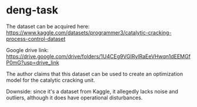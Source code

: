 # deng-task
The dataset can be acquired here: https://www.kaggle.com/datasets/programmer3/catalytic-cracking-process-control-dataset

Google drive link: https://drive.google.com/drive/folders/1U4CEg9VGIRylRaEeVHwqn1dEEMGfP0mG?usp=drive_link

The author claims that this dataset can be used to create an optimization model for the catalytic cracking unit.

Downside: since it's a dataset from Kaggle, it allegedly lacks noise and outliers, although it does have operational disturbances.
